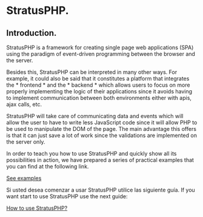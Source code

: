 
# StratusPHP.

## Introduction.

StratusPHP is a framework for creating single page web applications (SPA) using the paradigm of event-driven programming between the browser and the server.

Besides this, StratusPHP can be interpreted in many other ways. For example, it could also be said that it constitutes a platform that integrates the * frontend * and the * backend * which allows users to focus on more properly implementing the logic of their applications since it avoids having to implement communication between both environments either with apis, ajax calls, etc.

StratusPHP will take care of communicating data and events which will allow the user to have to write less JavaScript code since it will allow PHP to be used to manipulate the DOM of the page. The main advantage this offers is that it can just save a lot of work since the validations are implemented on the server only.


In order to teach you how to use StratusPHP and quickly show all its possibilities in action, we have prepared a series of practical examples that you can find at the following link.

[See examples](examples/index.md)

Si usted desea comenzar a usar StratusPHP utilice las siguiente guía.
If you want start to use StratusPHP use the next guide:

[How to use StratusPHP?](how-to-use.md)
